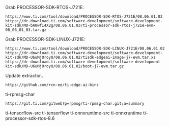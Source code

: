 Grab PROCESSOR-SDK-RTOS-J721E:

```
https://www.ti.com/tool/download/PROCESSOR-SDK-RTOS-J721E/08.06.01.03
https://dr-download.ti.com/software-development/software-development-kit-sdk/MD-bA0wfI4X2g/08.06.01.03/ti-processor-sdk-rtos-j721e-evm-08_06_01_03.tar.gz
```

Grab PROCESSOR-SDK-LINUX-J721E:

```
https://www.ti.com/tool/download/PROCESSOR-SDK-LINUX-J721E/08.06.01.02
https://dr-download.ti.com/software-development/software-development-kit-sdk/MD-U6uMjOroyO/08.06.01.02/tisdk-edgeai-image-j7-evm.tar.xz
https://dr-download.ti.com/software-development/software-development-kit-sdk/MD-U6uMjOroyO/08.06.01.02/boot-j7-evm.tar.gz
```

Update extractor..

```
https://github.com/rcn-ee/ti-edge-ai-bins
```


ti-rpmsg-char

```
https://git.ti.com/gitweb?p=rpmsg/ti-rpmsg-char.git;a=summary
```

ti-tensorflow-src
ti-tensorflow
ti-onnxruntime-src
ti-onnxruntime
ti-processor-sdk-rtos-8.6
#